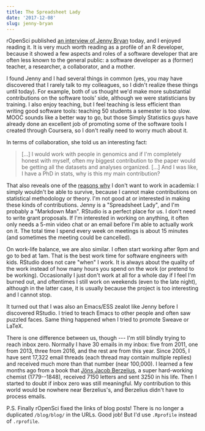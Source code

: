 ```yaml
---
title: The Spreadsheet Lady
date: '2017-12-08'
slug: jenny-bryan
---
```


rOpenSci published [an interview of Jenny Bryan](https://ropensci.org/blog/2017/12/08/rprofile-jenny-bryan/) today, and I enjoyed reading it. It is very much worth reading as a profile of an R developer, because it showed a few aspects and roles of a software developer that are often less known to the general public: a software developer as a (former) teacher, a researcher, a collaborator, and a mother.

I found Jenny and I had several things in common (yes, you may have discovered that I rarely talk to my colleagues, so I didn't realize these things until today). For example, both of us thought we'd make more substantial contributions on the software tools' side, although we were statisticians by training. I also enjoy teaching, but I feel teaching is less efficient than writing good software tools: teaching 50 students a semester is too slow. MOOC sounds like a better way to go, but those Simply Statistics guys have already done an excellent job of promoting some of the software tools I created through Coursera, so I don't really need to worry much about it.

In terms of collaboration, she told us an interesting fact:

> [...] I would work with people in genomics and if I'm completely honest with myself, often my biggest contribution to the paper would be getting all the datasets and analyses organized. [...] And I was like, I have a PhD in stats, why is this my main contribution? 

That also reveals one of the [reasons why](/en/2017/12/formatting-papers/) I don't want to work in academia: I simply wouldn't be able to survive, because I cannot make contributions on statistical methodology or theory. I'm not good at or interested in making these kinds of contributions. Jenny is a "Spreadsheet Lady", and I'm probably a "Markdown Man". RStudio is a perfect place for us. I don't need to write grant proposals. If I'm interested in working on anything, it often only needs a 5-min video chat or an email before I'm able to actually work on it. The total time I spend every week on meetings is about 15 minutes (and sometimes the meeting could be cancelled).

On work-life balance, we are also similar. I often start working after 9pm and go to bed at 1am. That is the best work time for software engineers with kids. RStudio does not care "when" I work. It is always about the quality of the work instead of how many hours you spend on the work (or pretend to be working). Occasionally I just don't work at all for a whole day if I feel I'm burned out, and oftentimes I still work on weekends (even to the late night), although in the latter case, it is usually because the project is too interesting and I cannot stop.

It turned out that I was also an Emacs/ESS zealot like Jenny before I discovered RStudio. I tried to teach Emacs to other people and often saw puzzled faces. Same thing happened when I tried to promote Sweave or LaTeX.

There is one difference between us, though --- I'm still blindly trying to reach inbox zero. Normally I have 30 emails in my inbox: five from 2011, one from 2013, three from 2016, and the rest are from this year. Since 2005, I have sent 17,322 email threads (each thread may contain multiple replies) and received much more than that number (near 100,000). I learned a few months ago from a book that [Jöns Jacob Berzelius](https://en.wikipedia.org/wiki/J%C3%B6ns_Jacob_Berzelius), a super hard-working chemist (1779--1848), received 7150 letters and sent 3250 in his life. Then I started to doubt if inbox zero was still meaningful. My contribution to this world would be nowhere near Berzelius's, and Berzelius didn't have to process emails.

P.S. Finally rOpenSci fixed the links of blog posts! There is no longer a duplicated `/blog/blog/` in the URLs. Good job! But I'd use `.Rprofile` instead of `.rprofile`.
